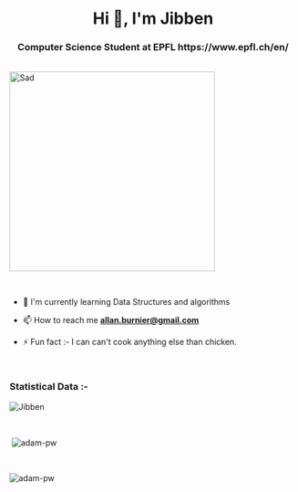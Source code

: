 <h1 align="center">Hi 👋, I'm Jibben</h1>
<h3 align="center">Computer Science Student at EPFL <a>https://www.epfl.ch/en/</a></h3>

<br>   <img src="https://24.media.tumblr.com/03c9505cfe9473d13619cd18a98d90e5/tumblr_n3xetmlDS41qav3uso1_500.gif" alt="Sad" width="360" height="350"> 

<br>


- 🌱 I'm currently learning Data Structures and algorithms

- 📫 How to reach me **allan.burnier@gmail.com**

- ⚡ Fun fact :- I can can't cook anything else than chicken.

<br>

<h3>Statistical Data :-</h3>
<p><img align="center"
    src="https://github-readme-stats.vercel.app/api/top-langs/?username=jiibben&langs_count=8)](https://github.com/anuraghazra/github-readme-stats"
    alt="Jibben" 
    bg_color=#808080/></p>

<br>


<p>&nbsp;<img align="center" src="https://github-readme-stats.vercel.app/api?username=Jiibben&show_icons=true&locale=en&bg_color=0d1117&text_color=ffffff&repo=convoychat"
    alt="adam-pw" /></p>

<br>

<p><img align="center" src="https://github-readme-streak-stats.herokuapp.com/?user=Jiibben&theme=dark&background=0d1117&date_format=M%20j%5B%2C%20Y%5D" alt="adam-pw" /></p>

